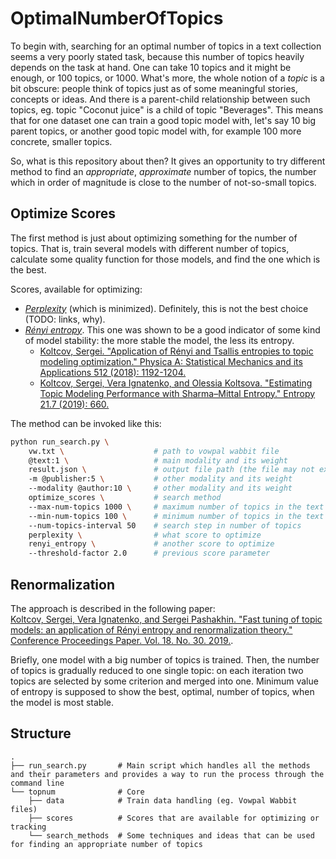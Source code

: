 # OptimalNumberOfTopics

To begin with, searching for an optimal number of topics in a text collection seems a very poorly stated task, because this number of topics heavily depends on the task at hand.
One can take 10 topics and it might be enough, or 100 topics, or 1000.
What's more, the whole notion of a *topic* is a bit obscure: people think of topics just as of some meaningful stories, concepts or ideas.
And there is a parent-child relationship between such topics, eg. topic "Coconut juice" is a child of topic "Beverages".
This means that for one dataset one can train a good topic model with, let's say 10 big parent topics, or another good topic model with, for example 100 more concrete, smaller topics.

So, what is this repository about then?
It gives an opportunity to try different method to find an *appropriate*, *approximate* number of topics, the number which in order of magnitude is close to the number of not-so-small topics.


## Optimize Scores

The first method is just about optimizing something for the number of topics.
That is, train several models with different number of topics, calculate some quality function for those models, and find the one which is the best.

Scores, available for optimizing:
* [*Perplexity*](https://en.wikipedia.org/wiki/Perplexity) (which is minimized).
Definitely, this is not the best choice (TODO: links, why).
* [*Rényi entropy*](https://en.wikipedia.org/wiki/R%C3%A9nyi_entropy).
This one was shown to be a good indicator of some kind of model stability: the more stable the model, the less its entropy.
    * [Koltcov, Sergei. "Application of Rényi and Tsallis entropies to topic modeling optimization." Physica A: Statistical Mechanics and its Applications 512 (2018): 1192-1204.](https://www.sciencedirect.com/science/article/pii/S0378437118309907)
    * [Koltcov, Sergei, Vera Ignatenko, and Olessia Koltsova. "Estimating Topic Modeling Performance with Sharma–Mittal Entropy." Entropy 21.7 (2019): 660.](https://www.mdpi.com/1099-4300/21/7/660)

The method can be invoked like this:
```bash
python run_search.py \
    vw.txt \                    # path to vowpal wabbit file
    @text:1 \                   # main modality and its weight
    result.json \               # output file path (the file may not exist)
    -m @publisher:5 \           # other modality and its weight
    --modality @author:10 \     # other modality and its weight
    optimize_scores \           # search method
    --max-num-topics 1000 \     # maximum number of topics in the text collection
    --min-num-topics 100 \      # minimum number of topics in the text collection
    --num-topics-interval 50    # search step in number of topics
    perplexity \                # what score to optimize
    renyi_entropy \             # another score to optimize
    --threshold-factor 2.0      # previous score parameter
```


## Renormalization

The approach is described in the following paper:  
[Koltcov, Sergei, Vera Ignatenko, and Sergei Pashakhin. "Fast tuning of topic models: an application of Rényi entropy and renormalization theory." Conference Proceedings Paper. Vol. 18. No. 30. 2019.](https://www.researchgate.net/profile/Sergei_Koltsov2/publication/337427975_5th_International_Electronic_Conference_on_Entropy_and_Its_Applications_Fast_tuning_of_topic_models_an_application_of_Renyi_entropy_and_renormalization_theory/links/5dd6d6bf458515dc2f41e248/5th-International-Electronic-Conference-on-Entropy-and-Its-Applications-Fast-tuning-of-topic-models-an-application-of-Renyi-entropy-and-renormalization-theory.pdf).

Briefly, one model with a big number of topics is trained.
Then, the number of topics is gradually reduced to one single topic: on each iteration two topics are selected by some criterion and merged into one.
Minimum value of entropy is supposed to show the best, optimal, number of topics, when the model is most stable.


## Structure

    .
    ├── run_search.py       # Main script which handles all the methods and their parameters and provides a way to run the process through the command line
    └── topnum              # Core
        ├── data            # Train data handling (eg. Vowpal Wabbit files)
        ├── scores          # Scores that are available for optimizing or tracking
        └── search_methods  # Some techniques and ideas that can be used for finding an appropriate number of topics
